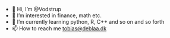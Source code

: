 - 👋 Hi, I’m @Vodstrup
- 👀 I’m interested in finance, math etc.
- 🌱 I’m currently learning python, R, C++ and so on and so forth
- 📫 How to reach me tobias@deblaa.dk
<!---
Vodstrup/Vodstrup is a ✨ special ✨ repository because its `README.md` (this file) appears on your GitHub profile.
You can click the Preview link to take a look at your changes.
--->
